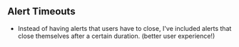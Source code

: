## Alert Timeouts
- Instead of having alerts that users have to close, I've included alerts that close themselves after a certain duration. (better user experience!)